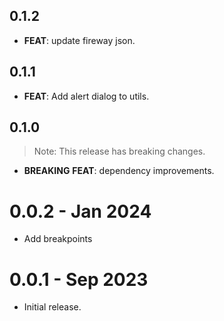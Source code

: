 ## 0.1.2

 - **FEAT**: update fireway json.

## 0.1.1

 - **FEAT**: Add alert dialog to utils.

## 0.1.0

> Note: This release has breaking changes.

 - **BREAKING** **FEAT**: dependency improvements.

# 0.0.2 - Jan 2024

- Add breakpoints

# 0.0.1 - Sep 2023

- Initial release.
